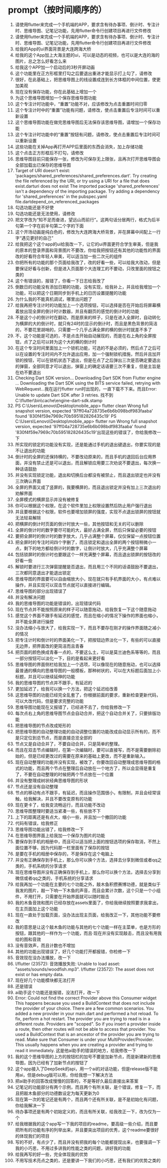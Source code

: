 # prompt（按时间顺序的）

1. 请使用flutter来完成一个手机端的APP，要求含有待办事项、倒计时、专注计时、思维导图、记笔记功能，先用flutter命令行创建项目再进行文件修改
2. 请使用flutter来完成一个手机端的APP，要求含有待办事项、倒计时、专注计时、思维导图、记笔记功能，先用flutter命令行创建项目再进行文件修改
3. 给我的App的ui界面背景是大连跨海大桥
4. 给我的这个App加上大海主题的ui，可以是动态的视频，也可以是大连的海的图片，总之怎么好看怎么来
5. 给我这个APP加一个启动后的3秒开屏动画
6. 这个功能里在正方形框里打勾之后要退出重进才能显示打上勾了，请修改
7. 很好，在此基础上，把思维导图上的线设置成连到长方体框的中间位置，使更加美观
8. 现在没有保存功能，你在此基础上增加一个
9. 为这个思维导图增加一个保存思维导图功能
10. 这个专注计时功能中，“重置”功能不对，应该修改为点击重置时间归零
11. 这个专注计时中的“重置”功能有问题，请修改，使点击重置后专注时间可以重新设置
12. 这个思维导图功能在做完思维导图后无法保存该思维导图，请增加一个保存功能
13. 这个专注计时功能中的“重置”按钮有问题，请修改，使点击重置后专注时间可以重新设置
14. 这些功能在关掉App再打开APP后里面的东西会消失，加上存储功能
15. 这个点击正方形框后不打勾，请修改
16. 思维导图目前只能保存一张，修改为可保存无上限张，且再次打开思维导图会全部加载出已保存的思维导图
17. Target of URI doesn't exist: 'packages/shared_preferences/shared_preferences.dart'. Try creating the file referenced by the URI, or try using a URI for a file that does exist.darturi does not exist The imported package 'shared_preferences' isn't a dependency of the importing package. Try adding a dependency for 'shared_preferences' in the pubspec.yaml file.dartdepend_on_referenced_packages
18. 勾选功能还是不好使
19. 勾选功能还是无法使用，请修改
20. 把文字改为“知不足而奋进，望远山而前行”。这两句话分居两行，格式为后半句第一个字在前半句第二个字的下面
21. 这个开场动画是纯白色的，修改为大连跨海大桥背景，并在屏幕中间配上一行字“遇见更好的自己”
22. 给我把这个这个app的ui给我改一下，让它的ui界面更符合学生审美，但是我的原本的登录界面和背景图片不要改，你给我把按钮还有其他的功能性的界面改的好看符合年轻人审美，可以适当加一些二次元的组件
23. 你把所有的功能的那个页面给我改了，改的好看一些，可以给我大改动，但是要保证好看与创新，但是进入页面那个大连理工的不要动，只改里面的按钮之类的
24. 这个有错误的，报错了，你看一下日志给我改了
25. 倒数日的功能没有添加日期的功能，没有实现，给我补上，并且给我增加一个功能，可以把这个日期同步到手机上的日历设置提醒的功能
26. 为什么我的不能真机调试，哪里出问题了
27. 给我再把专注计时的功能加上一个选项按钮，可以选择是否在开始后将屏幕横着放出现全屏的倒计时计数器，并且有翻页的感觉的倒计时的功能
28. 不是这个小的倒计时在翻动，而是原来的样子，只是在进入全屏时，自动转化为横屏的大的倒计时，就只有24时的显示的倒计时，而且是黑色背景的简洁的，不要花里胡哨的，只需要一个几乎占满全屏的横的倒计时就差不多了
29. 不，这个功能是可选的，不是点击开始自动展现的，而是在右上角的全屏按钮，点了之后可以转为这个大的横的倒计时
30. 在这个专注时间里面加上一个锁机功能，可选的不是必须的，然后点了之后可以在设置的专注时间内不允许退出应用，加一个强制锁机措施，然后并且加开锁的按钮，可以在锁机状态下退出，但是在点了之后弹出三次是否确定要退出的弹窗，全部同意才可以退出，弹窗上的确定话语要三次不重复，但是主旨是在劝不要退出
31. Checking Dart SDK version... Downloading Dart SDK from Flutter engine ... Downloading the Dart SDK using the BITS service failed, retrying with WebRequest...我在运行flutter run时出现的，一直下载不下来。而且Error: Unable to update Dart SDK after 3 retries. 找不到 C:\flutter\bin\cache\engine-dart-sdk.stamp
32. PS C:\Users\Lenovo\Desktop\mobile_app> flutter clean Wrong full snapshot version, expected '97ff04a728735e6b6b098bdf983faaba' found '830f4f59e7969c70b595182826435c19' PS C:\Users\Lenovo\Desktop\mobile_app> flutter run Wrong full snapshot version, expected '97ff04a728735e6b6b098bdf983faaba' found '830f4f59e7969c70b595182826435c19'出现这些的错误了，你给我修改一下
33. 所实现的锁定的功能没有实现，还是能通过手机的退出键退出，你要实现的是不让退出的功能
34. 倒计时的全屏的还保持横的，不要改动原来的，而且手机的退回后台应用界面，并没有禁止还是可以退出，而且解锁应用要三次劝说不要退出，每次换一种话语鼓励
35. 并没有实现锁定功能，退出和切换后台都没有被禁止，而且退出锁定也并没有三次确认界面
36. 全屏的界面又成了竖屏的，我要横屏的，而且退出锁定并没有加上三次退出的劝解界面
37. 全屏模式的横屏显示并没有被修复
38. 你可以根据这个权限，在这个软件里加上权限设置然后防止用户强行退出
39. 并且要根据这个权限，软件也要增加锁屏的强度，实现不点退出锁屏的按钮就无法轻易解除
40. 把横屏的倒计时页面的倒计时放大一些，其他按钮和无关的可以删除
41. 全屏的倒计时的数字要尽可能的大，最好占满全屏，然后只保留必要的按钮
42. 要把全屏时的倒计时的数字放大，几乎占满整个屏幕，仅仅保留一点按钮位置
44. 把全屏时的专注时间四个字删了，而且锁定和退出全屏的两个按钮稍微小一点，剩下的地方都给倒计时的数字，让倒计时放大，几乎充满整个屏幕
45. 包括锁屏时的倒计时也要跟这个一样充满整个屏幕，而且退出锁屏的按钮改的好看一些
46. 解锁时要进行三次弹窗提醒是否退出，而且用三个不同的话语鼓励不要退出，三次都同意退出才能退出锁定
47. 思维导图的界面要可以自由缩放大小，现在就只有手机界面的大小，有点难以操作，并且实现可以双击节点就可以直接进行编辑。
48. 思维导图的部分出现错误了
49. 并没有解决问题
50. 我的思维导图的功能是错误的，出现错误代码
51. 现在节点并不能按照原来的样子可以随意拖动，给我恢复一下这个随意拖动
52. 感觉这个界面不跟手有延迟的感觉，而且在缩小的情况下操作的界面也缩小，并不能全屏进行操控
53. 没办法缩小与放大了，给我实现一下，而且不要存在刚才的操作界面随之减小的情况
54. 把专注计时和倒计时的界面美化一下，把按钮边界淡化一下，有些的可以直接无边界，把界面改的更简洁而且青春
55. 把页面的颜色换成青春一点的，不要这么土，可以是莫兰迪色系等等的，而且一部分按钮可以淡化一下，目的是看起来更好看
56. 思维导图的界面侧栏给我加上一个选项，可以像现在的随意拖动，也可以选择最普通的横向的思维导图的一般模板，那种树状的，可以在大标题后面加上小标题，并且可以继续延伸的功能
57. 我的思维导图的节点并不跟手，有延迟的
58. 更加延迟了，给我可以换一个方法，把这个延迟给改善
59. 这思维导图的功能已经完全乱套了，你根据前面的要求，重新检查更新代码，可以大改代码，但是要求完整的功能
60. 思维导图功能现在又报错了，已经进不去了，你给我修改一下
61. 每次点右上角的思维导图节点会自动合并，把这个自动合并关了，只要排版功能
62. 把思维导图的节点改成矩形的
63. 把思维导图的自动整理功能的自动调整位置的功能改成自动显示所有的，而不是只定位到总节点，而是直接总览全部的
64. 节点又是自动合并了，不要自动合并，只是简单的整理。
65. 而且在双击节点编辑时，在第一次编辑时，要可以直接写，而不是需要删除初始的，但是已经更改过的需要在原来的基础上更改，而不是重新输入。
66. 现在自动整理的功能并没有实现，被改了，你要改回自动整理成思维导图的格式的功能，而且两个节点在整理后自动放在一个地方了，所以会显得是重复了，不要在自动整理的时候把两个节点放在一个位置
67. 并没有整理成树状经典思维导图的形状
68. 节点还是没有自动整理
69. 节点的移动有点不跟手，有延迟，而且操作范围很小，有限制，并且会经常误触，给我解决，并且不要改变原有的功能
70. 现在更卡了，给我变流畅运行，而且功能不改动
71. 思维导图整理时要适当紧凑一些，有些放不下
72. 上下的距离还是有点大，缩小一些，并且加一个撤回的功能
73. 代码有错误，给我修正
74. 思维导图功能出错了，给我修改一下
75. 在思维导图界面上给我加一个保存为图片的功能
76. 要保存到手机的相册中，而且可以适当把上面的按钮选项的保存取消，不然上面位置不够，因为代码那一栏里面有了保存的按钮
79. 是要在手机的相册中保存的，不是保存在这个电脑上
81. 并没有正确保存到手机上，那么你可以换个方法，选择去分享到微信或者qq之类的，手机系统的分享请求
82. 现在思维导图并没有正确保存到手机上，那么你可以换个方法，选择去分享到微信或者qq之类的，手机系统的分享请求
83. 给我再加一个功能在主要的七个功能之外，敲木鱼积攒赛博功德，就是类似于我发的图片，敲一下响一下木鱼的声音，而且会累计次数，这个只是一个小组件，不用打开，只需要在开始界面就可以随时敲击
84. 我的木鱼音效和图片已经存放在assets里面了，你给我继续按照要求我拿出，在主页面加上这个功能
85. 现在一直处于加载页面，没办法出现主页面，给我改正一下，其他功能不要修改
86. 我的意思是让这个敲木鱼的功能与其他的七个功能一样在主菜单，也是方形的按钮，跟其他的一样作为一个功能，而且·现在并没有实现敲击，而且没有用我给的图和音效
87. 没有音效声，而且计数也不增加
88. 其他的功能出现错误了，好几个功能打开都报错，你检修一下
89. 音效现在没办法播放，改一下
90. I/flutter (23572): 音效播放失败: Unable to load asset: "assets/sounds/woodfish.mp3". I/flutter (23572): The asset does not exist or has empty data.
91. 现在好几个功能模块都无法打开
93. 还是错误
94. ai助手这个功能还是报错，没法打开，改一下
95. Error: Could not find the correct Provider<AlAssistantModel> above this Consumer<AlAssistantModel> widget This happens because you used a BuildContext that does not include the provider of your choice. There are a few common scenarios. You added a new provider in your main.dart and performed a hot reload. To fix, perform a hot restart. The provider you are trying to read is in a different route. Providers are "scoped". So if you insert a provider inside a route, then other routes will not be able to access that provider. You used a BuildContext that is an ancestor of the provider you are trying to read. Make sure that Consumer<AlAssistantModel> is under your MultiProvider/Provider<AlAssistantModel>. This usually happens when you are creating a provider and trying to read it immediately. 这是他ai助手的错误的地方，给我修改一下
96. 我的这个思维导图的上方的按钮栏的加号不要是加新节点，而是新建新的思维导图，因为已经有了加新节点的按钮了
97. 这个app接入了DeepSeek的api，用一个ai的对话功能，但是release版不能用ai，但是debug版可以用，你给我想一下解决方法
98. 把ai助手的回答改成慢慢的回答的，不是等好久最后直接出来答案
99. 记笔记的功能部分有两个示例，而且两个有所关联，是个错误，修复一下，而且把敲木鱼部分的功德数设定为每天更新为0
100. 现在第一次的笔记还是有两个，而且两个还有所关联，是不是初始化有问题，你给我解决一下
101. 待办事项还是有两个初始定义的，而且有所关联，给我改正一下，改为仅为一个
102. 给我根据我的这个app写一下我的项目的readme，要高级一些介绍，而且要把所有的功能有序的列举出来，并且要突出项目的优秀，这个readme要很好的体现我们的项目
103. 写的不好，有点少了，而且并没有把我的每个功能都提现出来，也要强调一下我的小巧思，不用过多讲我的性能之类的问题，讲好我的功能
104. 给我再写的好一些，完全体现我的优势
105. 不用写技术亮点之类的，还是要讲一下我们的小巧思，还有我们的优势之类的

